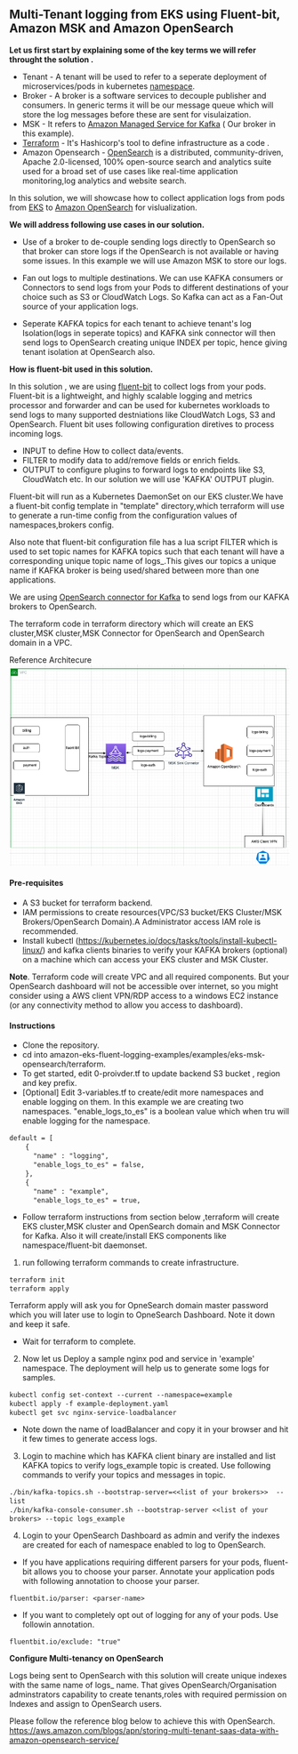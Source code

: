 ## Multi-Tenant logging from EKS using Fluent-bit, Amazon MSK and  Amazon OpenSearch

**Let us first start by explaining some of the key terms we will refer throught the solution .**

*  Tenant - A tenant will be used to refer to a seperate deployment of microservices/pods in kubernetes [namespace](https://kubernetes.io/docs/concepts/overview/working-with-objects/namespaces/).
* Broker - A broker is a software services to decouple publisher and consumers. In generic terms it will be our message queue which will store the log messages before these are sent for visulaization. 
* MSK - It refers to [Amazon Managed Service for Kafka](https://aws.amazon.com/msk/) ( Our broker in this example).
* [Terraform](https://www.terraform.io/) - It's Hashicorp's tool to define infrastructure as a code .
* Amazon Opensearch - [OpenSearch](https://aws.amazon.com/what-is/opensearch/) is a distributed, community-driven, Apache 2.0-licensed, 100% open-source search and analytics suite used for a broad set of use cases like real-time application monitoring,log analytics and website search.

In this solution, we will showcase how to collect application logs from pods from [EKS](https://aws.amazon.com/eks/) to [Amazon OpenSearch](https://aws.amazon.com/what-is/opensearch/) for vislualization. 


**We will address following use cases in our solution.**
* Use of a broker to de-couple sending logs directly to OpenSearch so that broker can store logs if the OpenSearch is not available or having  some issues. In this example we will use Amazon MSK to store our logs.

* Fan out logs to multiple destinations. We can use KAFKA consumers or Connectors to send logs from your Pods to different destinations of your choice such as S3 or CloudWatch Logs. So Kafka can act as a Fan-Out source of your application logs.

* Seperate KAFKA topics for each tenant to achieve tenant's log Isolation(logs in seperate topics) and KAFKA sink connector will then send logs to OpenSearch creating unique INDEX per topic, hence giving tenant isolation at OpenSearch also.

**How is fluent-bit used in this solution.**

In this solution , we are using  [fluent-bit](https://fluentbit.io/) to collect logs from your pods. Fluent-bit is a lightweight, and highly scalable logging and metrics processor and forwarder and can be used for kubernetes workloads  to send logs to many supported destniations like CloudWatch Logs, S3 and  OpenSearch. Fluent bit uses following configuration diretives to process incoming logs.

* INPUT to define How to collect data/events.
* FILTER to modify data to add/remove fields or enrich fields.
* OUTPUT to configure plugins to forward logs to endpoints like S3, CloudWatch etc. In our solution we will use 'KAFKA' OUTPUT plugin.

Fluent-bit will run as a Kubernetes DaemonSet on our EKS cluster.We have a fluent-bit config template in "template" directory,which terraform will use to generate a run-time config from the configuration values of namespaces,brokers config.

Also note that fluent-bit configuration file has a lua script FILTER  which is used to set topic names for KAFKA topics such that each tenant will have a corresponding unique topic name of logs_<namespace>.This gives our topics a unique name if KAFKA broker is being used/shared between more than one applications.

We are using [OpenSearch connector for Kafka](https://github.com/aiven/opensearch-connector-for-apache-kafka) to send logs from our KAFKA brokers to OpenSearch.

The terraform code in terraform directory which will create an EKS cluster,MSK cluster,MSK Connector for OpenSearch  and OpenSearch domain in a VPC.

Reference Architecure ![Architecture](Ref-Architecture.png?raw=true "Title")


#### Pre-requisites

* A S3 bucket for terraform backend.
* IAM permissions to create resources(VPC/S3 bucket/EKS Cluster/MSK Brokers/OpenSearch Domain).A Administrator access IAM role is recommended.
* Install kubectl (https://kubernetes.io/docs/tasks/tools/install-kubectl-linux/) and kafka clients binaries to verify your KAFKA brokers (optional) on a machine which can access your EKS cluster and MSK Cluster.


**Note**. Terraform code will create VPC and all required components. But your OpenSearch dashboard will not be accessible over internet, so you might consider using a AWS client VPN/RDP access to a windows EC2 instance (or any connectivity method to allow you access to dashboard).

#### Instructions
* Clone the repository.
* cd into amazon-eks-fluent-logging-examples/examples/eks-msk-opensearch/terraform.
* To get started, edit 0-proivder.tf to update backend S3 bucket , region and key prefix.
* [Optional] Edit 3-variables.tf to create/edit more namespaces and enable logging on them. In this example we are creating two namespaces. "enable_logs_to_es" is a boolean value which when tru will enable logging for the namespace.
```
default = [
    {
      "name" : "logging",
      "enable_logs_to_es" = false,
    },
    {
      "name" : "example",
      "enable_logs_to_es" = true,
```

* Follow terraform instructions from section below ,terraform will create EKS cluster,MSK cluster and OpenSearch domain and MSK Connector for Kafka. Also it will create/install EKS components like namespace/fluent-bit daemonset.

1. run following  terraform commands to create infrastructure. 
```
terraform init
terraform apply

```
Terraform apply will ask you for OpneSearch domain master password which you will later use to login to OpneSearch Dashboard. Note it down and keep it safe.

* Wait for terraform to complete. 
2. Now let us Deploy a sample nginx pod and service  in 'example' namespace. The deployment will help us to generate some logs for samples.
```
kubectl config set-context --current --namespace=example
kubectl apply -f example-deployment.yaml
kubectl get svc nginx-service-loadbalancer

```
* Note down the name of loadBalancer and copy it in your browser and hit it few times to generate access logs.

3. Login to machine which has KAFKA client binary are installed and list KAFKA topics to verify logs_example topic is created. Use following commands to verify your topics and messages in topic.
 
```
./bin/kafka-topics.sh --bootstrap-server=<<list of your brokers>>  --list
./bin/kafka-console-consumer.sh --bootstrap-server <<list of your brokers> --topic logs_example    

```
4. Login to your OpenSearch Dashboard as admin and verify the indexes are created for each of namespace enabled to log to OpenSearch. 


* If you have applications requiring different parsers for your pods, fluent-bit allows you to choose your parser. Annotate your application pods with following annotation to choose your parser.
```
fluentbit.io/parser: <parser-name>
```
* If you want to completely opt out of logging for any of your pods. Use followin annotation.

```
fluentbit.io/exclude: "true"
```
    
 **Configure Multi-tenancy on OpenSearch**
    
 Logs being sent to OpenSearch with this solution will create unique indexes with the same name of logs_<namespace> name. That gives OpenSearch/Organisation adminstrators capability to create tenants,roles with required permission on Indexes and assign to OpenSearch users.
    
Please follow the reference blog below to achieve this with OpenSearch.
https://aws.amazon.com/blogs/apn/storing-multi-tenant-saas-data-with-amazon-opensearch-service/


